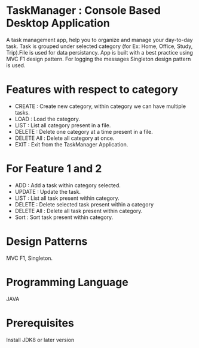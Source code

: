 # TaskManager : Console Based Desktop Application
A task management app, help you to organize and  manage your day-to-day task. Task is grouped under selected category (for Ex: Home, Office, Study, Trip).File is used for data persistancy. App is built with a best practice using MVC F1 design pattern. For logging the messages Singleton design pattern is used.
# Features with respect to category
+ CREATE : Create new category, within category we can have multiple tasks.
+ LOAD : Load the category.
+ LIST : List all category present in a file.
+ DELETE : Delete one category at a time present in a file.
+ DELETE All : Delete all category at once.
+ EXIT : Exit from the TaskManager Application.
# For Feature 1 and 2 
+ ADD : Add a task within category selected.
+ UPDATE : Update the task.
+ LIST : List all task present within category.
+ DELETE : Delete selected task present within a category
+ DELETE All : Delete all task present within category.
+ Sort : Sort task present within category.
# Design Patterns
MVC F1, Singleton.
# Programming Language
JAVA
# Prerequisites
Install JDK8 or later version

